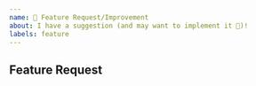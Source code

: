 ```yaml
---
name: 🚀 Feature Request/Improvement
about: I have a suggestion (and may want to implement it 🙂)!
labels: feature
---
```


## Feature Request

<!--
For feature requests, we don't impose any style. But please leave the headline!
Please allow for at least 24 hours until someone can comment your issue before you send a pull request.
-->
